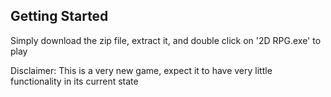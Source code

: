 <H2>Getting Started</H2>

Simply download the zip file, extract it, and double click on '2D RPG.exe' to play

Disclaimer: This is a very new game, expect it to have very little functionality in its current state
